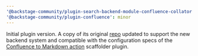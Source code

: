 ```yaml
---
'@backstage-community/plugin-search-backend-module-confluence-collator': minor
'@backstage-community/plugin-confluence': minor
---
```


Initial plugin version. A copy of its original [repo](https://github.com/K-Phoen/backstage-plugin-confluence) updated to support the new backend system and compatible with the configuration specs of the [Confluence to Markdown action](https://github.com/backstage/backstage/tree/master/plugins/scaffolder-backend-module-confluence-to-markdown) scaffolder plugin.
